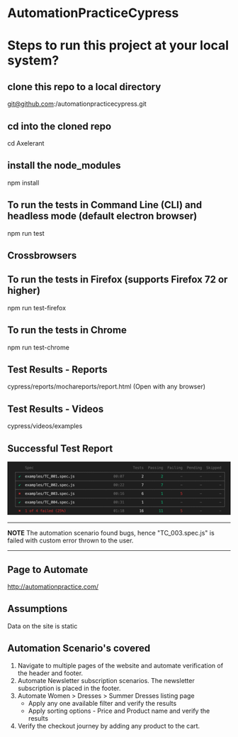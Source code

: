# AutomationPracticeCypress

# Steps to run this project at your local system?

## clone this repo to a local directory
git@github.com:<your-github-username>/automationpracticecypress.git

## cd into the cloned repo
cd Axelerant

## install the node_modules
npm install

## To run the tests in Command Line (CLI) and headless mode (default electron browser)
npm run test

## Crossbrowsers 
## To run the tests in Firefox (supports Firefox 72 or higher)
npm run test-firefox

## To run the tests in Chrome
npm run test-chrome

## Test Results - Reports
cypress/reports/mochareports/report.html (Open with any browser)

## Test Results - Videos
cypress/videos/examples

## Successful Test Report
![Alt text](successfulreportsnapshot.png?raw=true "Successful Report Snapshot")

---
**NOTE**
The automation scenario found bugs, hence "TC_003.spec.js" is failed with custom error thrown to the user.

---

## Page to Automate
http://automationpractice.com/

## Assumptions
Data on the site is static

## Automation Scenario's covered
1. Navigate to multiple pages of the website and automate verification of the header and footer.
2. Automate Newsletter subscription scenarios. The newsletter subscription is placed in the footer.
3. Automate Women > Dresses > Summer Dresses listing page
    - Apply any one available filter and verify the results
    - Apply sorting options - Price and Product name and verify the results
4. Verify the checkout journey by adding any product to the cart.